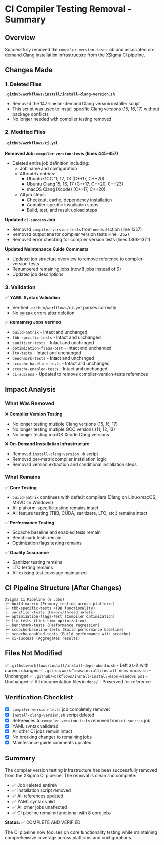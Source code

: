 # CI Compiler Testing Removal - Summary

## Overview

Successfully removed the `compiler-version-tests` job and associated on-demand Clang installation infrastructure from the XSigma CI pipeline.

## Changes Made

### 1. Deleted Files

**`.github/workflows/install/install-clang-version.sh`**
- Removed the 147-line on-demand Clang version installer script
- This script was used to install specific Clang versions (15, 16, 17) without package conflicts
- No longer needed with compiler testing removed

### 2. Modified Files

#### `.github/workflows/ci.yml`

**Removed Job: `compiler-version-tests` (lines 445-657)**
- Deleted entire job definition including:
  - Job name and configuration
  - All matrix entries:
    - Ubuntu GCC 11, 12, 13 (C++17, C++20)
    - Ubuntu Clang 15, 16, 17 (C++17, C++20, C++23)
    - macOS Clang (Xcode) (C++17, C++20)
  - All job steps:
    - Checkout, cache, dependency installation
    - Compiler-specific installation steps
    - Build, test, and result upload steps

**Updated `ci-success` Job**
- Removed `compiler-version-tests` from `needs` section (line 1337)
- Removed output line for compiler version tests (line 1352)
- Removed error checking for compiler version tests (lines 1368-1371)

**Updated Maintenance Guide Comments**
- Updated job structure overview to remove reference to compiler-version-tests
- Renumbered remaining jobs (now 8 jobs instead of 9)
- Updated job descriptions

### 3. Validation

✅ **YAML Syntax Validation**
- Verified `.github/workflows/ci.yml` parses correctly
- No syntax errors after deletion

✅ **Remaining Jobs Verified**
- `build-matrix` - Intact and unchanged
- `tbb-specific-tests` - Intact and unchanged
- `sanitizer-tests` - Intact and unchanged
- `optimization-flags-test` - Intact and unchanged
- `lto-tests` - Intact and unchanged
- `benchmark-tests` - Intact and unchanged
- `sccache-baseline-tests` - Intact and unchanged
- `sccache-enabled-tests` - Intact and unchanged
- `ci-success` - Updated to remove compiler-version-tests references

## Impact Analysis

### What Was Removed

❌ **Compiler Version Testing**
- No longer testing multiple Clang versions (15, 16, 17)
- No longer testing multiple GCC versions (11, 12, 13)
- No longer testing macOS Xcode Clang versions

❌ **On-Demand Installation Infrastructure**
- Removed `install-clang-version.sh` script
- Removed per-matrix compiler installation logic
- Removed version extraction and conditional installation steps

### What Remains

✅ **Core Testing**
- `build-matrix` continues with default compilers (Clang on Linux/macOS, MSVC on Windows)
- All platform-specific testing remains intact
- All feature testing (TBB, CUDA, sanitizers, LTO, etc.) remains intact

✅ **Performance Testing**
- Sccache baseline and enabled tests remain
- Benchmark tests remain
- Optimization flags testing remains

✅ **Quality Assurance**
- Sanitizer testing remains
- LTO testing remains
- All existing test coverage maintained

## CI Pipeline Structure (After Changes)

```
XSigma CI Pipeline (8 Jobs)
├─ build-matrix (Primary testing across platforms)
├─ tbb-specific-tests (TBB functionality)
├─ sanitizer-tests (Memory/thread safety)
├─ optimization-flags-test (Compiler optimization)
├─ lto-tests (Link-time optimization)
├─ benchmark-tests (Performance regression)
├─ sccache-baseline-tests (Build performance baseline)
├─ sccache-enabled-tests (Build performance with sccache)
└─ ci-success (Aggregates results)
```

## Files Not Modified

✅ `.github/workflows/install/install-deps-ubuntu.sh` - Left as-is with current changes
✅ `.github/workflows/install/install-deps-macos.sh` - Unchanged
✅ `.github/workflows/install/install-deps-windows.ps1` - Unchanged
✅ All documentation files in `docs/` - Preserved for reference

## Verification Checklist

- [x] `compiler-version-tests` job completely removed
- [x] `install-clang-version.sh` script deleted
- [x] References to `compiler-version-tests` removed from `ci-success` job
- [x] YAML syntax validated
- [x] All other CI jobs remain intact
- [x] No breaking changes to remaining jobs
- [x] Maintenance guide comments updated

## Summary

The compiler version testing infrastructure has been successfully removed from the XSigma CI pipeline. The removal is clean and complete:

- ✅ Job deleted entirely
- ✅ Installation script removed
- ✅ All references updated
- ✅ YAML syntax valid
- ✅ All other jobs unaffected
- ✅ CI pipeline remains functional with 8 core jobs

**Status:** ✅ COMPLETE AND VERIFIED

The CI pipeline now focuses on core functionality testing while maintaining comprehensive coverage across platforms and configurations.

